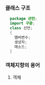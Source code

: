 ### 클래스 구조
```java
  package 선언;
  import 구문;
  class 선언;
  {
    멤버변수;
    생성자;
    메소드;
  }
```
### 객체지향의 용어
1. 객체
